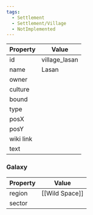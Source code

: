 ```yaml
---
tags:
  - Settlement
  - Settlement/Village
  - NotImplemented
---
```


| Property  | Value         |
| --------- | ------------- |
| id        | village_lasan |
| name      | Lasan         |
| owner     |               |
| culture   |               |
| bound     |               |
| type      |               |
| posX      |               |
| posY      |               |
| wiki link |               |
| text      |               |

### Galaxy
| Property | Value          |
| -------- | -------------- |
| region   | [[Wild Space]] |
| sector   |                |
